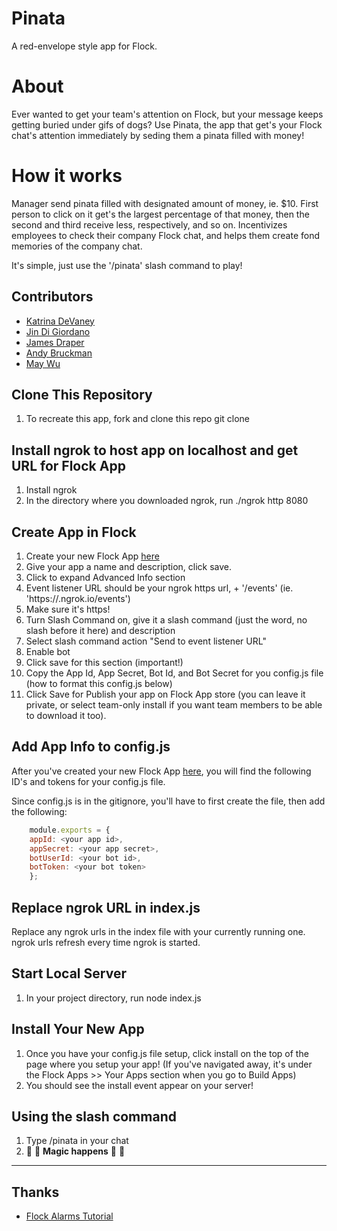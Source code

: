 # Pinata
A red-envelope style app for Flock. 

# About
Ever wanted to get your team's attention on Flock, but your message keeps getting buried under gifs of dogs?
Use Pinata, the app that get's your Flock chat's attention immediately by seding them a pinata filled with money!

# How it works
Manager send pinata filled with designated amount of money, ie. $10. First person to click on it get's the largest percentage of that money, then the second and third receive less, respectively, and so on. Incentivizes employees to check their company Flock chat, and helps them create fond memories of the company chat. 

It's simple, just use the '/pinata' slash command to play!

## Contributors
* [Katrina DeVaney](https://github.com/kattak)
* [Jin Di Giordano](https://github.com/jindigiordano)
* [James Draper](https://github.com/jdraper9)
* [Andy Bruckman](https://github.com/abruckman)
* [May Wu](https://github.com/codemayday)

## Clone This Repository
1. To recreate this app, fork and clone this repo
    git clone <your repo url>

## Install ngrok to host app on localhost and get URL for Flock App
1. Install ngrok
2. In the directory where you downloaded ngrok, run
    ./ngrok http 8080

## Create App in Flock
1. Create your new Flock App [here](https://dev.flock.co/apps/new)
2. Give your app a name and description, click save.
3. Click to expand Advanced Info section
4. Event listener URL should be your ngrok https url, + '/events' (ie. 'https://<your-ngrok-numbers>.ngrok.io/events')
5. Make sure it's https!
6. Turn Slash Command on, give it a slash command (just the word, no slash before it here) and description
7. Select slash command action "Send to event listener URL"
8. Enable bot
9. Click save for this section (important!)
10. Copy the App Id, App Secret, Bot Id, and Bot Secret for you config.js file (how to format this config.js below)
11. Click Save for Publish your app on Flock App store (you can leave it private, or select team-only install if you want team members to be able to download it too).

## Add App Info to config.js
After you've created your new Flock App [here](https://dev.flock.co/apps/new), you will find the following ID's and tokens for your config.js file.

Since config.js is in the gitignore, you'll have to first create the file, then add the following:

```javascript
    module.exports = {
    appId: <your app id>,
    appSecret: <your app secret>,
    botUserId: <your bot id>,
    botToken: <your bot token>
    };
```

## Replace ngrok URL in index.js
Replace any ngrok urls in the index file with your currently running one. ngrok urls refresh every time ngrok is started. 

## Start Local Server
1. In your project directory, run
    node index.js

## Install Your New App
1. Once you have your config.js file setup, click install on the top of the page where you setup your app! (If you've navigated away, it's under the Flock Apps >> Your Apps section when you go to Build Apps)
2. You should see the install event appear on your server!

## Using the slash command
1. Type /pinata in your chat
2. 🎉 🎉 **Magic happens** 🎉 🎉

----
## Thanks
* [Flock Alarms Tutorial](https://github.com/flockchat/flock-alarms)
